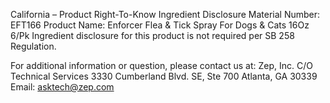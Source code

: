  
 
 
California – Product Right-To-Know Ingredient Disclosure 
Material Number: EFT166 
Product Name: Enforcer Flea & Tick Spray For Dogs & Cats 16Oz 6/Pk 
Ingredient disclosure for this product is not required per SB 258 Regulation. 
 
For additional information or question, please contact us at: 
Zep, Inc. 
C/O Technical Services 
3330 Cumberland Blvd. SE, Ste 700 
Atlanta, GA 30339 
Email: asktech@zep.com 
 
 
 
 
